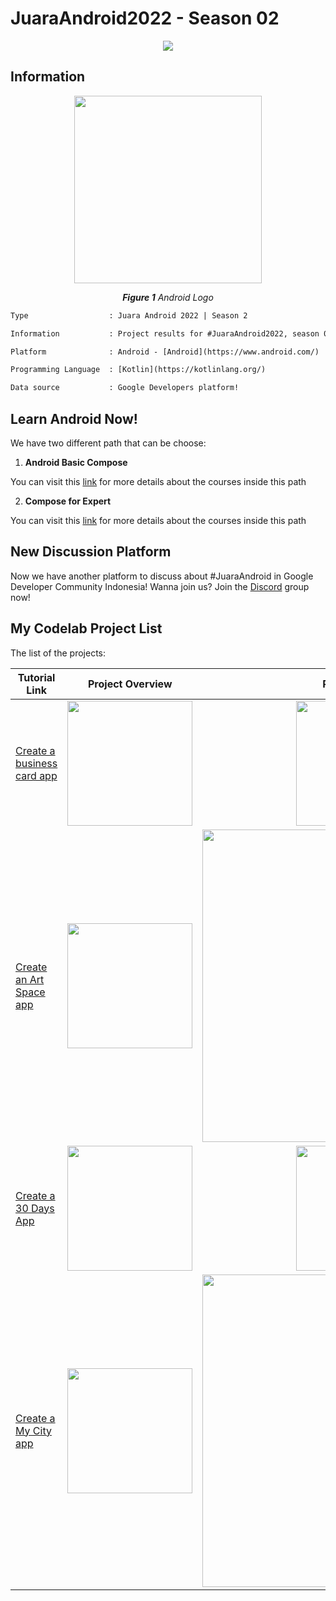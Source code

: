 # JuaraAndroid2022 - Season 02

<p align="center">
  <img src="https://media-exp1.licdn.com/dms/image/C5622AQGxTzpq9OdcFw/feedshare-shrink_480/0/1665038985847?e=1668038400&v=beta&t=Sdu8O91dubFzyFLjkYPyu6zKjtk8XZ14wZmosPVj3mY"/>
</p>

## Information
<p align="center">
  <img src="https://img.tek.id/img/content/2019/08/23/19621/google-resmi-umumkan-nama-android-terbaru-3BlX51XEX7.jpg" width="300"/>
</p>
<p align="center"><i><b>Figure 1</b> Android Logo</i></p>

```diff
Type                  : Juara Android 2022 | Season 2

Information           : Project results for #JuaraAndroid2022, season 02 based on the Google Developers Codelabs

Platform              : Android - [Android](https://www.android.com/)

Programming Language  : [Kotlin](https://kotlinlang.org/)

Data source           : Google Developers platform!
```

## Learn Android Now!
We have two different path that can be choose:
1. <b>Android Basic Compose</b>

You can visit this [link](https://developer.android.com/courses/android-basics-compose/course) for more details about the courses inside this path

2. <b>Compose for Expert</b>

You can visit this [link](https://developer.android.com/courses/jetpack-compose/course) for more details about the courses inside this path

## New Discussion Platform

Now we have another platform to discuss about #JuaraAndroid in Google Developer Community Indonesia! Wanna join us? Join the [Discord](https://discord.com/invite/zM6V4REz) group now!

## My Codelab Project List
The list of the projects:

| Tutorial Link      | Project Overview  | Result Preview  | Project Link | 
| -------------      | :-: | :-: | :-: | 
| [Create a business card app](https://developer.android.com/codelabs/basic-android-kotlin-compose-business-card)  | <img src="https://developer.android.com/static/codelabs/basic-android-kotlin-compose-business-card/img/60ecde9fdd69536f.png" width="200"/> | <img src="https://user-images.githubusercontent.com/32255348/196694754-bab55675-8247-4782-96ad-de1ba0215179.png" width="200"/> |[Project Link](https://github.com/patriciafiona/JuaraAndroid2022/tree/main/02.%20JuaraAndroid%202022%20-%20Compose%20Camp/Codelabs/Android%20Basic%20Compose/Build%20a%20basic%20layout/BusinessCard) |
| [Create an Art Space app](https://developer.android.com/codelabs/basic-android-kotlin-compose-art-space)  | <img src="https://developer.android.com/static/codelabs/basic-android-kotlin-compose-art-space/img/6c9686e5029f55c9.gif" width="200"/> | <img src="https://user-images.githubusercontent.com/32255348/196700821-80bd0d4f-7c16-4a83-9ccf-a720cf6193d1.gif" width="500"/> | [Project Link](https://github.com/patriciafiona/JuaraAndroid2022/tree/main/02.%20JuaraAndroid%202022%20-%20Compose%20Camp/Codelabs/Android%20Basic%20Compose/UI%20and%20State/ArtSpace) |
| [Create a 30 Days App](https://developer.android.com/codelabs/basic-android-kotlin-compose-30-days)  | <img src="https://developer.android.com/static/codelabs/basic-android-kotlin-compose-30-days/img/7f375e7bc8a4aa50.png" width="200"/> | <img src="https://user-images.githubusercontent.com/32255348/196707493-ea6a35e1-50af-40b4-91e2-826067c75d10.gif" width="200"/> | [Project Link](https://github.com/patriciafiona/JuaraAndroid2022/tree/main/02.%20JuaraAndroid%202022%20-%20Compose%20Camp/Codelabs/Android%20Basic%20Compose/Add%20theming%20and%20animation/A_30_days) |
| [Create a My City app](https://developer.android.com/codelabs/basic-android-kotlin-compose-my-city)  | <img src="https://developer.android.com/static/codelabs/basic-android-kotlin-compose-practice-sports-app/img/6e9e7d79549b1048.png" width="200"/> | <img src="https://user-images.githubusercontent.com/32255348/196701759-fa247308-10f0-433f-801b-1d5603a4efe4.gif" width="500"/> | [Project Link](https://github.com/patriciafiona/JuaraAndroid2022/tree/main/02.%20JuaraAndroid%202022%20-%20Compose%20Camp/Codelabs/Android%20Basic%20Compose/Adaptive%20Layout/My%20City) |
